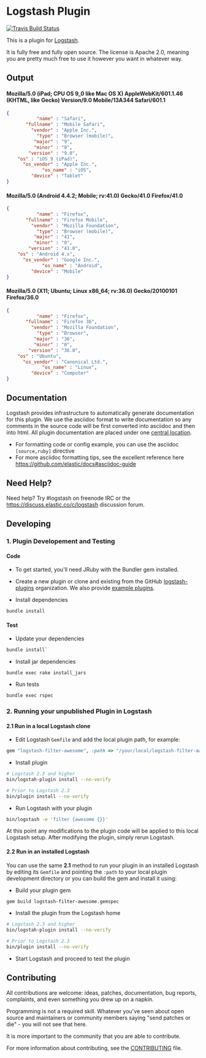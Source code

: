 # Logstash Plugin

[![Travis Build Status](https://travis-ci.org/logstash-plugins/logstash-filter-useragent.svg)](https://travis-ci.org/logstash-plugins/logstash-filter-useragent)

This is a plugin for [Logstash](https://github.com/elastic/logstash).

It is fully free and fully open source. The license is Apache 2.0, meaning you are pretty much free to use it however you want in whatever way.

## Output

#### Mozilla/5.0 (iPad; CPU OS 9_0 like Mac OS X) AppleWebKit/601.1.46 (KHTML, like Gecko) Version/9.0 Mobile/13A344 Safari/601.1

```json
{
           "name" : "Safari",
       "fullname" : "Mobile Safari",
         "vendor" : "Apple Inc.",
           "type" : "Browser (mobile)",
          "major" : "9",
          "minor" : "0",
        "version" : "9.0",
    "os" : "iOS 9 (iPad)",
      "os_vendor" : "Apple Inc.",
             "os_name" : "iOS",
         "device" : "Tablet"
}
```

#### Mozilla/5.0 (Android 4.4.2; Mobile; rv:41.0) Gecko/41.0 Firefox/41.0

```json
{
           "name" : "Firefox",
       "fullname" : "Firefox Mobile",
         "vendor" : "Mozilla Foundation",
           "type" : "Browser (mobile)",
          "major" : "41",
          "minor" : "0",
        "version" : "41.0",
    "os" : "Android 4.x",
      "os_vendor" : "Google Inc.",
             "os_name" : "Android",
         "device" : "Mobile"
}
```

#### Mozilla/5.0 (X11; Ubuntu; Linux x86_64; rv:36.0) Gecko/20100101 Firefox/36.0

```json
{
           "name" : "Firefox",
       "fullname" : "Firefox 36",
         "vendor" : "Mozilla Foundation",
           "type" : "Browser",
          "major" : "36",
          "minor" : "0",
        "version" : "36.0",
    "os" : "Ubuntu",
      "os_vendor" : "Canonical Ltd.",
             "os_name" : "Linux",
         "device" : "Computer"
}
```

## Documentation

Logstash provides infrastructure to automatically generate documentation for this plugin. We use the asciidoc format to write documentation so any comments in the source code will be first converted into asciidoc and then into html. All plugin documentation are placed under one [central location](http://www.elastic.co/guide/en/logstash/current/).

- For formatting code or config example, you can use the asciidoc `[source,ruby]` directive
- For more asciidoc formatting tips, see the excellent reference here https://github.com/elastic/docs#asciidoc-guide

## Need Help?

Need help? Try #logstash on freenode IRC or the https://discuss.elastic.co/c/logstash discussion forum.

## Developing

### 1. Plugin Developement and Testing

#### Code
- To get started, you'll need JRuby with the Bundler gem installed.

- Create a new plugin or clone and existing from the GitHub [logstash-plugins](https://github.com/logstash-plugins) organization. We also provide [example plugins](https://github.com/logstash-plugins?query=example).

- Install dependencies
```sh
bundle install
```

#### Test

- Update your dependencies

```sh
bundle install`
```

- Install jar dependencies

```
bundle exec rake install_jars
```

- Run tests

```sh
bundle exec rspec
```

### 2. Running your unpublished Plugin in Logstash

#### 2.1 Run in a local Logstash clone

- Edit Logstash `Gemfile` and add the local plugin path, for example:
```ruby
gem "logstash-filter-awesome", :path => "/your/local/logstash-filter-awesome"
```
- Install plugin
```sh
# Logstash 2.3 and higher
bin/logstah-plugin install --no-verify

# Prior to Logstash 2.3
bin/plugin install --no-verify

```
- Run Logstash with your plugin
```sh
bin/logstash -e 'filter {awesome {}}'
```
At this point any modifications to the plugin code will be applied to this local Logstash setup. After modifying the plugin, simply rerun Logstash.

#### 2.2 Run in an installed Logstash

You can use the same **2.1** method to run your plugin in an installed Logstash by editing its `Gemfile` and pointing the `:path` to your local plugin development directory or you can build the gem and install it using:

- Build your plugin gem
```sh
gem build logstash-filter-awesome.gemspec
```
- Install the plugin from the Logstash home
```sh
# Logstash 2.3 and higher
bin/logstah-plugin install --no-verify

# Prior to Logstash 2.3
bin/plugin install --no-verify

```
- Start Logstash and proceed to test the plugin

## Contributing

All contributions are welcome: ideas, patches, documentation, bug reports, complaints, and even something you drew up on a napkin.

Programming is not a required skill. Whatever you've seen about open source and maintainers or community members  saying "send patches or die" - you will not see that here.

It is more important to the community that you are able to contribute.

For more information about contributing, see the [CONTRIBUTING](https://github.com/elastic/logstash/blob/master/CONTRIBUTING.md) file.